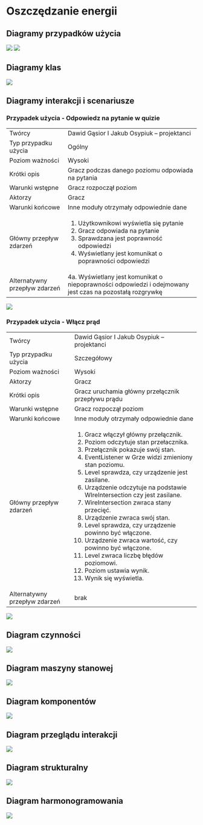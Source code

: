 # Oszczędzanie energii

## Diagramy przypadków użycia
<img src="https://i.imgur.com/9Bq2LPZ.png">
<img src="https://i.imgur.com/9yvnd9K.jpg">

## Diagramy klas
<img src="https://i.imgur.com/HBZDhbm.png">

## Diagramy interakcji i scenariusze

### Przypadek użycia - Odpowiedz na pytanie w quizie

|||
|----|----------------------------------------------------------------------------------------------------------------------------------------------------------------------------------------------------|
|Twórcy | Dawid Gąsior I Jakub Osypiuk – projektanci                                                                                                                                                                                                                                                             |
|Typ przypadku użycia | Ogólny                                                                                                                                                                                             |
|Poziom ważności | Wysoki                                                                                                                                                                                             |
|Krótki opis|Gracz podczas danego poziomu odpowiada na pytania|
|Warunki wstępne|Gracz rozpoczął poziom|
|Aktorzy | Gracz                              |
|Warunki końcowe| Inne moduły otrzymały odpowiednie dane                                                                                                                                                             |
|Główny przepływ zdarzeń| <ol><li>Użytkownikowi wyświetla się pytanie</li><li>Gracz odpowiada na pytanie</li><li>Sprawdzana jest poprawność odpowiedzi</li><li>Wyświetlany jest komunikat o poprawności odpowiedzi</li></ol> |
|Alternatywny przepływ zdarzeń| 4a. Wyświetlany jest komunikat o niepoprawności odpowiedzi i odejmowany jest czas na pozostałą rozgrywkę                                                                                           |

<img src="https://i.imgur.com/tFrUfys.png">

### Przypadek użycia - Włącz prąd

|||
|----|--------------------------------------------|
|Twórcy| Dawid Gąsior I Jakub Osypiuk – projektanci |
|Typ przypadku użycia| Szczegółowy                                |
|Poziom ważności|Wysoki|
|Aktorzy|Gracz|
|Krótki opis|Gracz uruchamia główny przełącznik przepływu prądu|
|Warunki wstępne|Gracz rozpoczął poziom|
|Warunki końcowe|Inne moduły otrzymały odpowiednie dane|
|Główny przepływ zdarzeń| <ol><li>Gracz włączył główny przełącznik.</li><li>Poziom odczytuje stan przełacznika.</li><li>Przełącznik pokazuje swój stan.</li><li>EventListener w Grze widzi zmieniony stan poziomu.</li><li>Level sprawdza, czy urządzenie jest zasilane.</li><li>Urządzenie odczytuje na podstawie WIreIntersection czy jest zasilane.</li><li>WireIntersection zwraca stany przecięć.</li><li>Urządzenie zwraca swój stan.</li><li>Level sprawdza, czy urządzenie powinno być włączone.</li><li>Urządzenie zwraca wartość, czy powinno być włączone.</li><li>Level zwraca liczbę błędów poziomowi.</li><li>Poziom ustawia wynik.</li><li>Wynik się wyświetla.</li></ol>                |
|Alternatywny przepływ zdarzeń|brak|

<img src="https://i.imgur.com/QzZirE1.png">

## Diagram czynności
<img src="https://i.imgur.com/OqVpI9p.png">

## Diagram maszyny stanowej
<img src="https://i.imgur.com/urCkPcV.png">

## Diagram komponentów
<img src="https://i.imgur.com/BSjyGdL.png">

## Diagram przeglądu interakcji
<img src="https://i.imgur.com/lLCHdf7.png">

## Diagram strukturalny
<img src="https://i.imgur.com/VwkPpBK.png">

## Diagram harmonogramowania
<img src="https://i.imgur.com/WJiIsjv.png">